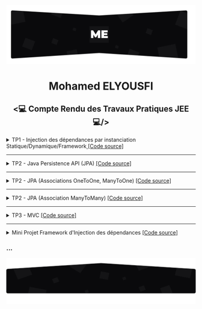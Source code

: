 <img src="./github/assets/images/topo_readme.jpg"/>
<h1 align="center">Mohamed ELYOUSFI</h1>
<h2 align="center"><💻 Compte Rendu des Travaux Pratiques JEE💻/></h2>

<details>
    <summary>TP1 - Injection des dépendances par instanciation Statique/Dynamique/Framework<a href="https://github.com/ElyousfiMohamed/ELYOUSFI_Moahmed_JEE/tree/main/TP1%20-%20Semaine%201%20et%202%20(Injection%20de%20dependances)"> [Code source]</a></summary><br>
    <p>
        On considère le schéma suivant ou les classes sont liées par un couplage faible<br>
        <center><img src="./github/assets/images/TP1/Screenshot_1.png"/></center>
        <pre>Implémentation en java :
- Interface IDao et ses implémentations :</pre>
        <img src="./github/assets/images/TP1/Screenshot_3.png" width="700" />
        <img src="./github/assets/images/TP1/Screenshot_2.png" width="700"/>
        <img src="./github/assets/images/TP1/Screenshot_6.png" width="700"/>
        <pre>- Interface IMetier et son implémentation :</pre>
        <img src="./github/assets/images/TP1/Screenshot_5.png" width="700"/>
        <img src="./github/assets/images/TP1/Screenshot_4.png" width="700"/>
        <h3>1- Injection des dépendances par instanciation Statique</h3>
        <img src="./github/assets/images/TP1/Screenshot_7.png" width="700"/>
        <pre>Résultat d'exécution :</pre>
        <img src="./github/assets/images/TP1/Screenshot_15_resultat injct stat.png"/>
        <h3>2- Injection des dépendances par instanciation Dynamique</h3>
        <pre>L'injection dynamique et faite à l'aide d'un fichier config.txt qui contient les noms des classes qui vont 
etre chargé dans la couche presentation</pre>
        <img src="./github/assets/images/TP1/Screenshot_9.png" width="700"/>
        <pre>1 : Chargement du fichier config.txt
2 : Lecture des noms complets(package + nom de la classe) des classes existant dans ce fichier
3 : Récuperation des instances de "Class" à partir des noms complet des classes 
4 : L'instanciation des classes(si ces classe ont un constructeur sans paramètre)
5 : Chargement et invocation(injection) du methode "setDao"</pre>
        <img src="./github/assets/images/TP1/Screenshot_8.png" width="700"/>
    <pre>Résultat d'exécution :</pre>
    <img src="./github/assets/images/TP1/Screenshot_15_resultat inct dyn.png"/>
    <h3>3- Injection des dépendances avec Spring</h3>
    <pre><h4>3.1- Avec fichier beans.xml : </h4>
C'est un peu comme le principe de fichier de configuration dans l'injection dynamique, 
mais ici les instances sont passé a travers des beans</pre>
    <img src="./github/assets/images/TP1/Screenshot_10.png" width="700"/>
    <pre>Et aprés on va récupurer les beans par la méthode <b>"getBean"</b></pre>
    <img src="./github/assets/images/TP1/Screenshot_14.png" width="700"/>
    <pre>Résultat d'exécution :</pre>
    <img src="./github/assets/images/TP1/Screenshot_15.png"/>
    <pre><h4>3.2- Avec les annotations : </h4></pre>
    <img src="./github/assets/images/TP1/Screenshot_17.png" width="700"/>
    <img src="./github/assets/images/TP1/Screenshot_18.png" width="700"/>
    <img src="./github/assets/images/TP1/Screenshot_19.png" width="700"/>
    <pre>Résultat d'exécution :</pre>
    <img src="./github/assets/images/TP1/Screenshot_16.png"/>
    </p>
</details>

---

<details>
    <summary>TP2 - Java Persistence API (JPA) <a href="https://github.com/ElyousfiMohamed/ELYOUSFI_Moahmed_JEE/tree/main/TP2%20-%20Java%20Persistence%20API%20(JPA)"> [Code source]</a></summary>
    <br />
    <p align="center">
        <h3>Spring Data</h3> 
        <img src="./github/assets/images/TP2/Screenshot_1.png" width="700"/>
        <h3>Application.properties</h3>   
        <img src="./github/assets/images/TP2/Screenshot_2.png" width="700"/>
        <h3>Entité Patient</h3>  
        <img src="./github/assets/images/TP2/Screenshot_3.png" width="700"/>
        <h3>Patient Repository</h3>  
        <img src="./github/assets/images/TP2/Screenshot_4.png" width="700"/> 
        <h3>Application Spring</h3>  
        <img src="./github/assets/images/TP2/Screenshot_5.png" width="700"/> 
        <h3>h2-console</h3>  
        <img src="./github/assets/images/TP2/Screenshot_6.png"/> 
        <h3>Table Patient</h3>  
        <img src="./github/assets/images/TP2/Screenshot_7.png" width="700"/> 
    </p>
</details>

---

<details>
    <summary>TP2 - JPA (Associations OneToOne, ManyToOne) <a href="https://github.com/ElyousfiMohamed/ELYOUSFI_Moahmed_JEE/tree/main/TP2%20-%20JPA%20(Associations%20%20OneToOne%2C%20ManyToOne)"> [Code source]</a></summary>
    <br />
    <p align="center">
        <h3>Diagramme de classe</h3>
        <img src="./github/assets/images/TP2.1/Screenshot_19.png" width="700"/>
        <h3>Les modeles</h3>
        <h5>- Consultation</h5>
        <img src="./github/assets/images/TP2.1/Screenshot_1.png" width="700"/>
        <h5>- Medecin</h5>
        <img src="./github/assets/images/TP2.1/Screenshot_2.png" width="700"/>
        <h5>- Patient</h5>
        <img src="./github/assets/images/TP2.1/Screenshot_3.png" width="700"/>
        <h5>- RendezVous</h5>
        <img src="./github/assets/images/TP2.1/Screenshot_4.png" width="700"/>
        <h5>- Enumeration statusRdv</h5>
        <img src="./github/assets/images/TP2.1/Screenshot_5.png" width="700"/>
        <h3>Repositories</h3>   
        <h5>- Consultation Repository</h5>
        <img src="./github/assets/images/TP2.1/Screenshot_6.png" width="700"/> 
        <h5>- Medecin Repository</h5>
        <img src="./github/assets/images/TP2.1/Screenshot_7.png" width="700"/> 
        <h5>- Patient Repository</h5>
        <img src="./github/assets/images/TP2.1/Screenshot_8.png" width="700"/> 
        <h5>- RendezVous Repository</h5>
        <img src="./github/assets/images/TP2.1/Screenshot_9.png" width="700"/>
        <h3>Couche metier (Service)</h3>   
        <h5>- Interface IHospitalService</h5>
        <img src="./github/assets/images/TP2.1/Screenshot_10.png" width="700"/> 
        <h5>- Une implémentation de cette interface</h5>
        <img src="./github/assets/images/TP2.1/Screenshot_11.png" width="700"/> 
        <h3>JpaAssociationsApplication</h3>   
        <img src="./github/assets/images/TP2.1/Screenshot_12.png" width="700"/> 
        <img src="./github/assets/images/TP2.1/Screenshot_13.png" width="700"/>
        <h3>application.properties</h3>   
        <img src="./github/assets/images/TP2.1/Screenshot_14.png" width="700"/> 
        <h3>Les tables dans la bdd H2</h3>   
        <h5>- Consultation</h5>
        <img src="./github/assets/images/TP2.1/Screenshot_15.png" width="700"/> 
        <h5>- Medecin</h5>
        <img src="./github/assets/images/TP2.1/Screenshot_16.png" width="700"/> 
        <h5>- Patient</h5>
        <img src="./github/assets/images/TP2.1/Screenshot_17.png" width="700"/> 
        <h5>- RendezVous</h5>
        <img src="./github/assets/images/TP2.1/Screenshot_18.png" width="700"/>
    </p>
</details>

---

<details>
    <summary>TP2 - JPA (Association ManyToMany) <a href="https://github.com/ElyousfiMohamed/ELYOUSFI_Moahmed_JEE/tree/main/TP2%20-%20JPA%20(Association%20ManyToMany)"> [Code source]</a></summary>
    <br />
    <p align="center">
        <h3>Diagramme de classe</h3>
        <img src="./github/assets/images/TP2.2/Screenshot_1.png" width="700"/>
        <h3>Les modeles</h3>
        <h5>- Role</h5>
        <img src="./github/assets/images/TP2.2/Screenshot_2.png" width="700"/>
        <h5>- User</h5>
        <img src="./github/assets/images/TP2.2/Screenshot_3.png" width="700"/>
        <h3>Repositories</h3>   
        <h5>- Role Repository</h5>
        <img src="./github/assets/images/TP2.2/Screenshot_4.png" width="700"/> 
        <h5>- User Repository</h5>
        <img src="./github/assets/images/TP2.2/Screenshot_5.png" width="700"/> 
        <h3>Couche metier (Service)</h3>   
        <h5>- Interface UserService</h5>
        <img src="./github/assets/images/TP2.2/Screenshot_6.png" width="700"/> 
        <h5>- Une implémentation de cette interface</h5>
        <img src="./github/assets/images/TP2.2/Screenshot_7.png" width="700"/> 
        <h3>ManyToManyDemoApp (main)</h3>   
        <img src="./github/assets/images/TP2.2/Screenshot_8.png" width="700"/> 
        <img src="./github/assets/images/TP2.2/Screenshot_9.png" width="700"/>
        <h3>application.properties</h3>   
        <img src="./github/assets/images/TP2.2/Screenshot_10.png" width="700"/> 
        <h3>Les tables dans la bdd phpMyAdmin</h3>   
        <h5>- role</h5>
        <img src="./github/assets/images/TP2.2/Screenshot_11.png"/> 
        <h5>- user</h5>
        <img src="./github/assets/images/TP2.2/Screenshot_12.png"/> 
        <h5>- user_roles</h5>
        <img src="./github/assets/images/TP2.2/Screenshot_13.png"/> 
    </p>
</details>

---

<details>
    <summary>TP3 - MVC <a href="https://github.com/ElyousfiMohamed/ELYOUSFI_Moahmed_JEE/tree/main/TP3%20-%20MVC%20Patients"> [Code source]</a></summary><br />
    <p align="center">
        <h3>Affichage des patients</h3>
        <h5>- Entity Patient</h5>
        <img src="./github/assets/images/TP3/Screenshot_1.png" width="700"/>
        <h5>- Patient Repository</h5>
        <img src="./github/assets/images/TP3/Screenshot_2.png" width="700"/>
        <h5>- Patient Controller</h5>
        <img src="./github/assets/images/TP3/Screenshot_3.png" width="700"/>
        <h5>- Application</h5>   
        <img src="./github/assets/images/TP3/Screenshot_4.png" width="700"/> 
        <h5>- Affichage des patients dans une template Thymeleaf</h5>
        <img src="./github/assets/images/TP3/Screenshot_5.png" width="700"/> 
        <img src="./github/assets/images/TP3/Screenshot_6.png"/> 
        <h3>Pagination</h3>
        <h5>- Génération des données pour faire la pagination</h5>
        <img src="./github/assets/images/TP3/Screenshot_7.png" width="700"/> 
        <h5>- barre de pagination</h5>   
        <img src="./github/assets/images/TP3/Screenshot_8.png" width="700"/> 
        <h5>- L'ajout des params 'size' et 'page' dans le Controlleur</h5>
        <img src="./github/assets/images/TP3/Screenshot_9.png" width="700"/>
        <h5>- Affichage</h5>   
        <img src="./github/assets/images/TP3/Screenshot_10.png"/> 
        <img src="./github/assets/images/TP3/Screenshot_11.png"/> 
        <h3>Recherche</h3>
        <h5>- Patient Repository (ajout de "findByNomContains a keyword")</h5>
        <img src="./github/assets/images/TP3/Screenshot_12.png" width="700"/> 
        <h5>- Patient Controller (ajout de param keyword)</h5>   
        <img src="./github/assets/images/TP3/Screenshot_13.png" width="700"/> 
        <h5>- Ajout du formulaire de recherche</h5>
        <img src="./github/assets/images/TP3/Screenshot_14.png" width="700"/>
        <h5>- L'ajout du mot clé dans le lien, pour naviger entre les pages aprés la recherche par un mot clé</h5>   
        <img src="./github/assets/images/TP3/Screenshot_15.png" width="700"/> 
        <h5>- Affichage</h5>
        <img src="./github/assets/images/TP3/Screenshot_16.png"/> 
        <img src="./github/assets/images/TP3/Screenshot_17.png"/> 
        <h3>Suppression</h3>
        <h5>- Ajout de lien de suppression (/delete?id) dans la template</h5>
        <img src="./github/assets/images/TP3/Screenshot_18.png" width="700"/> 
        <h5>- Ajout des paths "/" et "/delete" ("/" pour la redirection)</h5>   
        <img src="./github/assets/images/TP3/Screenshot_19.png" width="700"/> 
        <img src="./github/assets/images/TP3/Screenshot_20.png" width="700"/> 
        <h5>- Affichage</h5>
        <img src="./github/assets/images/TP3/Screenshot_21.png"/> 
        <img src="./github/assets/images/TP3/Screenshot_22.png"/> 
        <h3>Ajout</h3>
        <h5>- Ajout des paths "/new" et "/create" dans le controlleur</h5>
        <img src="./github/assets/images/TP3/Screenshot_23.png" width="700"/> 
        <h5>- Ajout d'un fragement navbar pour l'insérer dans chacune des templates (index/new/update)</h5>   
        <img src="./github/assets/images/TP3/Screenshot_24.png" width="700"/> 
        <img src="./github/assets/images/TP3/Screenshot_25.png" width="700"/> 
        <h5>- Formulaire de saisie des données de patient</h5>
        <img src="./github/assets/images/TP3/Screenshot_26.png"/> 
        <h5>- Affichage</h5>
        <img src="./github/assets/images/TP3/Screenshot_28.png"/> 
        <img src="./github/assets/images/TP3/Screenshot_29.png"/> 
        <h3>Modification</h3>
        ...
    </p>
</details>

---

<details>
    <summary>Mini Projet Framework d'Injection des dépendances <a href="https://github.com/ElyousfiMohamed/ELYOUSFI_Moahmed_JEE/tree/main/Mini%20Projet%20Framework%20d'Injection%20des%20d%C3%A9pendances"> [Code source]</a></summary>
    <br />
    <p align="center">
        <h3>Conception</h3>
        Coming soon...
        <h3>Realisation</h3>
        <h4>1 - Avec XML</h4>
        <h5> 1.1 - Setter</h5>
        Coming soon...
        <h5> 1.2 - Constructeur</h5>
        Coming soon...  
        <h5> 1.3 - Accés direct</h5>
        Coming soon...
        <h4>2 - Avec les Annotations</h4>
        <h5> 2.1 - Setter</h5>
        Coming soon...
        <h5> 2.2 - Constructeur</h5>
        Coming soon...  
        <h5> 2.3 - Accés direct</h5>
        Coming soon...
    </p>
</details>

<h3>...</h3>
<img src="./github/assets/images/rodape_readme.jpg" alt="Art for footer readme.md" />

